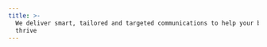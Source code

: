 ```yaml
---
title: >-
  We deliver smart, tailored and targeted communications to help your business
  thrive
---
```


